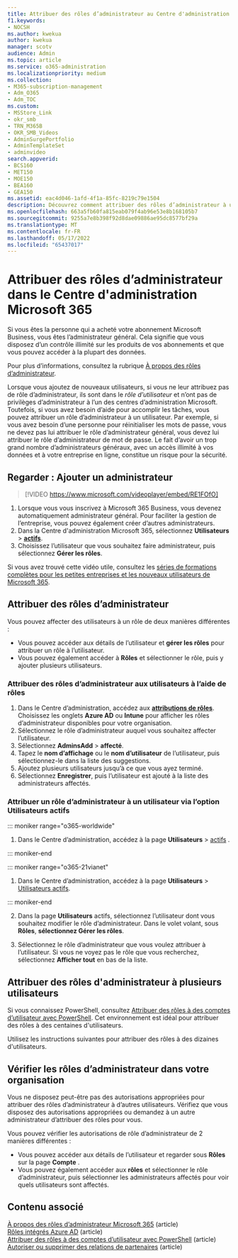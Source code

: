 ```yaml
---
title: Attribuer des rôles d’administrateur au Centre d'administration Microsoft 365
f1.keywords:
- NOCSH
ms.author: kwekua
author: kwekua
manager: scotv
audience: Admin
ms.topic: article
ms.service: o365-administration
ms.localizationpriority: medium
ms.collection:
- M365-subscription-management
- Adm_O365
- Adm_TOC
ms.custom:
- MSStore_Link
- okr_smb
- TRN_M365B
- OKR_SMB_Videos
- AdminSurgePortfolio
- AdminTemplateSet
- adminvideo
search.appverid:
- BCS160
- MET150
- MOE150
- BEA160
- GEA150
ms.assetid: eac4d046-1afd-4f1a-85fc-8219c79e1504
description: Découvrez comment attribuer des rôles d’administrateur à un utilisateur ou à plusieurs utilisateurs de votre entreprise afin qu’ils puissent effectuer des tâches spécifiques dans le Centre d’administration.
ms.openlocfilehash: 663a5fb60fa815eab079f4ab96e53e8b168105b7
ms.sourcegitcommit: 9255a7e8b398f92d8dae09886ae95dc8577bf29a
ms.translationtype: MT
ms.contentlocale: fr-FR
ms.lasthandoff: 05/17/2022
ms.locfileid: "65437017"
---
```

# <a name="assign-admin-roles-in-the-microsoft-365-admin-center"></a>Attribuer des rôles d’administrateur dans le Centre d'administration Microsoft 365

Si vous êtes la personne qui a acheté votre abonnement Microsoft Business, vous êtes l’administrateur général. Cela signifie que vous disposez d’un contrôle illimité sur les produits de vos abonnements et que vous pouvez accéder à la plupart des données.

Pour plus d’informations, consultez la rubrique [À propos des rôles d’administrateur](about-admin-roles.md).

Lorsque vous ajoutez de nouveaux utilisateurs, si vous ne leur attribuez pas de rôle d’administrateur, ils sont dans le *rôle d’utilisateur* et n’ont pas de privilèges d’administrateur à l’un des centres d’administration Microsoft. Toutefois, si vous avez besoin d’aide pour accomplir les tâches, vous pouvez attribuer un rôle d’administrateur à un utilisateur. Par exemple, si vous avez besoin d’une personne pour réinitialiser les mots de passe, vous ne devez pas lui attribuer le rôle d’administrateur général, vous devez lui attribuer le rôle d’administrateur de mot de passe. Le fait d’avoir un trop grand nombre d’administrateurs généraux, avec un accès illimité à vos données et à votre entreprise en ligne, constitue un risque pour la sécurité.

## <a name="watch-add-an-admin"></a>Regarder : Ajouter un administrateur

> [!VIDEO https://www.microsoft.com/videoplayer/embed/RE1FOfO] 

1. Lorsque vous vous inscrivez à Microsoft 365 Business, vous devenez automatiquement administrateur général. Pour faciliter la gestion de l’entreprise, vous pouvez également créer d’autres administrateurs. 
1. Dans la Centre d'administration Microsoft 365, sélectionnez **Utilisateurs** > <a href="https://go.microsoft.com/fwlink/p/?linkid=834822" target="_blank">**actifs**</a>.
1. Choisissez l’utilisateur que vous souhaitez faire administrateur, puis sélectionnez **Gérer les rôles**.

Si vous avez trouvé cette vidéo utile, consultez les [séries de formations complètes pour les petites entreprises et les nouveaux utilisateurs de Microsoft 365](../../business-video/index.yml).

## <a name="assign-admin-roles"></a>Attribuer des rôles d’administrateur 

Vous pouvez affecter des utilisateurs à un rôle de deux manières différentes :

- Vous pouvez accéder aux détails de l’utilisateur et **gérer les rôles** pour attribuer un rôle à l’utilisateur.
- Vous pouvez également accéder à **Rôles** et sélectionner le rôle, puis y ajouter plusieurs utilisateurs.

### <a name="assign-admin-roles-to-users-using-roles"></a>Attribuer des rôles d’administrateur aux utilisateurs à l’aide de rôles

1. Dans le Centre d’administration, accédez aux <a href="https://go.microsoft.com/fwlink/p/?linkid=2097861" target="_blank">**attributions de rôles**</a>. Choisissez les onglets **Azure AD** ou **Intune** pour afficher les rôles d’administrateur disponibles pour votre organisation.
2. Sélectionnez le rôle d’administrateur auquel vous souhaitez affecter l’utilisateur.
3. Sélectionnez **AdminsAdd** >  **affecté**.
4. Tapez le **nom d’affichage** ou le **nom d’utilisateur** de l’utilisateur, puis sélectionnez-le dans la liste des suggestions.
5. Ajoutez plusieurs utilisateurs jusqu’à ce que vous ayez terminé.
6. Sélectionnez **Enregistrer**, puis l’utilisateur est ajouté à la liste des administrateurs affectés.

### <a name="assign-a-user-to-an-admin-role-from-active-users"></a>Attribuer un rôle d’administrateur à un utilisateur via l’option Utilisateurs actifs

::: moniker range="o365-worldwide"

1. Dans le Centre d’administration, accédez à la page **Utilisateurs** > [actifs](https://go.microsoft.com/fwlink/p/?linkid=834822) .

::: moniker-end

::: moniker range="o365-21vianet"

1. Dans le Centre d’administration, accédez à la page **Utilisateurs** > <a href="https://go.microsoft.com/fwlink/p/?linkid=850628" target="_blank">Utilisateurs actifs</a>.

::: moniker-end

2. Dans la page **Utilisateurs** actifs, sélectionnez l’utilisateur dont vous souhaitez modifier le rôle d’administrateur. Dans le volet volant, sous **Rôles**, **sélectionnez Gérer les rôles**.

3. Sélectionnez le rôle d’administrateur que vous voulez attribuer à l’utilisateur. Si vous ne voyez pas le rôle que vous recherchez, sélectionnez **Afficher tout** en bas de la liste.

## <a name="assign-admin-roles-to-multiple-users"></a>Attribuer des rôles d'administrateur à plusieurs utilisateurs

Si vous connaissez PowerShell, consultez [Attribuer des rôles à des comptes d’utilisateur avec PowerShell](../../enterprise/assign-roles-to-user-accounts-with-microsoft-365-powershell.md). Cet environnement est idéal pour attribuer des rôles à des centaines d'utilisateurs.
  
Utilisez les instructions suivantes pour attribuer des rôles à des dizaines d'utilisateurs.

## <a name="check-admin-roles-in-your-organization"></a>Vérifier les rôles d’administrateur dans votre organisation

Vous ne disposez peut-être pas des autorisations appropriées pour attribuer des rôles d’administrateur à d’autres utilisateurs. Vérifiez que vous disposez des autorisations appropriées ou demandez à un autre administrateur d’attribuer des rôles pour vous.

Vous pouvez vérifier les autorisations de rôle d’administrateur de 2 manières différentes :

- Vous pouvez accéder aux détails de l’utilisateur et regarder sous **Rôles** sur la page **Compte** .
- Vous pouvez également accéder aux **rôles** et sélectionner le rôle d’administrateur, puis sélectionner les administrateurs affectés pour voir quels utilisateurs sont affectés.

## <a name="related-content"></a>Contenu associé

[À propos des rôles d’administrateur Microsoft 365](about-admin-roles.md) (article)\
[Rôles intégrés Azure AD](/azure/active-directory/roles/permissions-reference) (article)\
[Attribuer des rôles à des comptes d’utilisateur avec PowerShell](../../enterprise/assign-roles-to-user-accounts-with-microsoft-365-powershell.md) (article)\
[Autoriser ou supprimer des relations de partenaires](../misc/add-partner.md) (article)